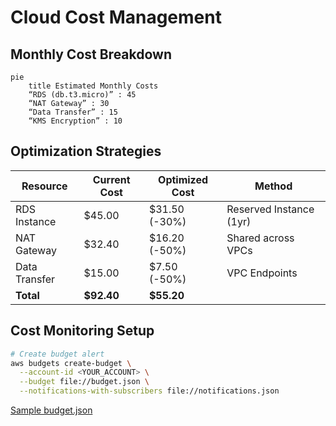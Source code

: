 # Cloud Cost Management

## Monthly Cost Breakdown
```mermaid
pie
    title Estimated Monthly Costs
    “RDS (db.t3.micro)” : 45
    “NAT Gateway” : 30
    “Data Transfer” : 15
    “KMS Encryption” : 10
```

## Optimization Strategies
| **Resource**      | **Current Cost** | **Optimized Cost** | **Method** |
|-------------------|------------------|--------------------|------------|
| RDS Instance      | $45.00           | $31.50 (-30%)      | Reserved Instance (1yr) |
| NAT Gateway       | $32.40           | $16.20 (-50%)      | Shared across VPCs |
| Data Transfer     | $15.00           | $7.50 (-50%)       | VPC Endpoints |
| **Total**         | **$92.40**       | **$55.20**         | |

## Cost Monitoring Setup
```bash
# Create budget alert
aws budgets create-budget \
  --account-id <YOUR_ACCOUNT> \
  --budget file://budget.json \
  --notifications-with-subscribers file://notifications.json
```

[Sample budget.json](./budget.json)
